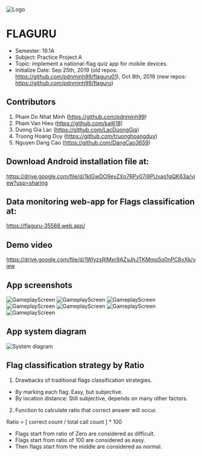 ![Logo](images/launcher-icon-android.png)

# FLAGURU

- Semester: 19.1A
- Subject: Practice Project A
- Topic: implement a national-flag quiz app for mobile devices.
- Initialize Date: Sep 25th, 2019 (old repos: https://github.com/pdnminh99/flaguru01), Oct 8th, 2019 (new repos: https://github.com/pdnminh99/flaguru)

## Contributors

1. Pham Do Nhat Minh (https://github.com/pdnminh99)
2. Pham Van Hieu (https://github.com/kai618)
3. Duong Gia Lac (https://github.com/LacDuongGia)
4. Truong Hoang Duy (https://github.com/truonghoangduy)
5. Nguyen Dang Cao (https://github.com/DangCao3659)

## Download Android installation file at:

https://drive.google.com/file/d/1kIGwDO9evZXn7RPy07j9PUvag1gQK63a/view?usp=sharing

## Data monitoring web-app for Flags classification at:

https://flaguru-35568.web.app/

## Demo video

https://drive.google.com/file/d/1WlyzsRIMxr9AZyJhJTKMmo5o0nPC8vXk/view

## App screenshots

![GameplayScreen](/images/menu-screen.png)
![GameplayScreen](/images/Picture2.png)
![GameplayScreen](/images/Picture3.png)
![GameplayScreen](/images/Picture4.png)
![GameplayScreen](/images/Picture5.png)
![GameplayScreen](/images/Picture6.png)
![GameplayScreen](/images/Picture7.png)

## App system diagram

![System diagram](/images/Picture1.jpg)

## Flag classification strategy by Ratio

1. Drawbacks of traditional flags classification strategies.

- By marking each flag: Easy, but subjective.
- By location distance: Still subjective, depends on many other factors.

2. Function to calculate ratio that correct answer will occur.

Ratio = [ correct count / total call count ] * 100

- Flags start from ratio of Zero are considered as difficult.
- Flags start from ratio of 100 are considered as easy.
- Then flags start from the middle are considered as normal.
